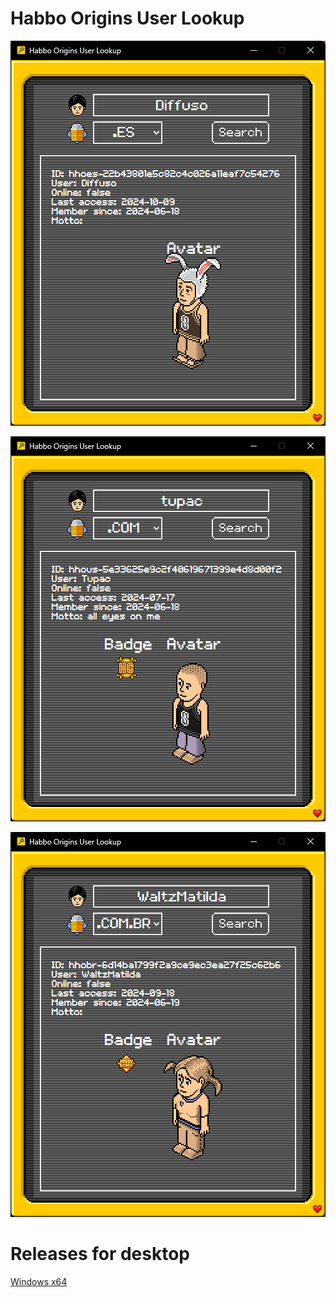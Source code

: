 # Habbo Origins User Lookup

![image1](https://github.com/Diffuso/HabboOriginsUserLookup/blob/main/showcase/screenshot1.png)

![image2](https://github.com/Diffuso/HabboOriginsUserLookup/blob/main/showcase/screenshot2.png)

![image3](https://github.com/Diffuso/HabboOriginsUserLookup/blob/main/showcase/screenshot3.png)


# Releases for desktop

[Windows x64](https://github.com/Diffuso/HabboOriginsUserLookup/releases/download/executable/Win_x64.zip)
